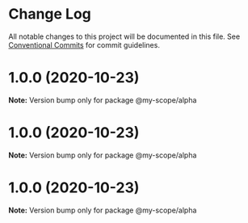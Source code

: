 # Change Log

All notable changes to this project will be documented in this file.
See [Conventional Commits](https://conventionalcommits.org) for commit guidelines.

# 1.0.0 (2020-10-23)

**Note:** Version bump only for package @my-scope/alpha





# 1.0.0 (2020-10-23)

**Note:** Version bump only for package @my-scope/alpha





# 1.0.0 (2020-10-23)

**Note:** Version bump only for package @my-scope/alpha
